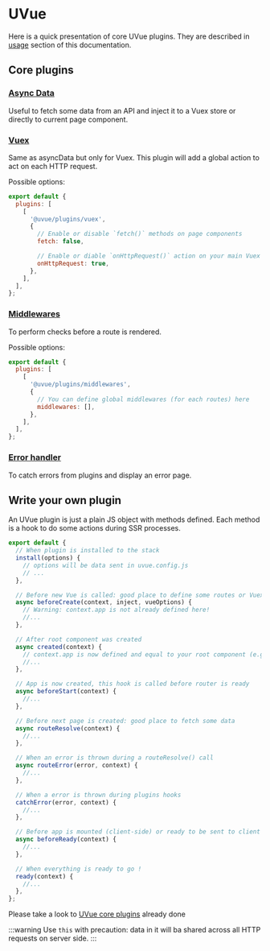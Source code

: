 # UVue

Here is a quick presentation of core UVue plugins. They are described in
[usage](/guide/usage.html) section of this documentation.

## Core plugins

### [Async Data](/guide/usage.html#async-data)

Useful to fetch some data from an API and inject it to a Vuex store or directly to current page component.

### [Vuex](/guide/usage.html#vuex)

Same as asyncData but only for Vuex. This plugin will add a global action to act on each HTTP request.

Possible options:

```js
export default {
  plugins: [
    [
      '@uvue/plugins/vuex',
      {
        // Enable or disable `fetch()` methods on page components
        fetch: false,

        // Enable or diable `onHttpRequest()` action on your main Vuex store
        onHttpRequest: true,
      },
    ],
  ],
};
```

### [Middlewares](/guide/usage.html#middlewares)

To perform checks before a route is rendered.

Possible options:

```js
export default {
  plugins: [
    [
      '@uvue/plugins/middlewares',
      {
        // You can define global middlewares (for each routes) here
        middlewares: [],
      },
    ],
  ],
};
```

### [Error handler](/guide/usage.html#error-handler)

To catch errors from plugins and display an error
page.

## Write your own plugin

An UVue plugin is just a plain JS object with methods defined. Each method is a hook
to do some actions during SSR processes.

```js
export default {
  // When plugin is installed to the stack
  install(options) {
    // options will be data sent in uvue.config.js
    // ...
  },

  // Before new Vue is called: good place to define some routes or Vuex modules
  async beforeCreate(context, inject, vueOptions) {
    // Warning: context.app is not already defined here!
    //...
  },

  // After root component was created
  async created(context) {
    // context.app is now defined and equal to your root component (e.g. App.vue)
    //...
  },

  // App is now created, this hook is called before router is ready
  async beforeStart(context) {
    //...
  },

  // Before next page is created: good place to fetch some data
  async routeResolve(context) {
    //...
  },

  // When an error is thrown during a routeResolve() call
  async routeError(error, context) {
    //...
  },

  // When a error is thrown during plugins hooks
  catchError(error, context) {
    //...
  },

  // Before app is mounted (client-side) or ready to be sent to client (server-side)
  async beforeReady(context) {
    //...
  },

  // When everything is ready to go !
  ready(context) {
    //...
  },
};
```

Please take a look to [UVue core plugins](https://github.com/universal-vue/uvue/tree/master/packages/%40uvue/core/plugins) already done

:::warning 
Use `this` with precaution: data in it will ba shared across all
HTTP requests on server side.
:::
